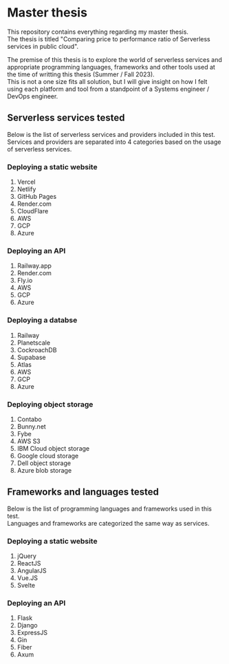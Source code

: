 # Master thesis

This repository contains everything regarding my master thesis.  
The thesis is titled "Comparing price to performance ratio of Serverless services in public cloud".

The premise of this thesis is to explore the world of serverless services and appropriate programming languages, frameworks and other tools used at the time of writting this thesis (Summer / Fall 2023).  
This is not a one size fits all solution, but I will give insight on how I felt using each platform and tool from a standpoint of a Systems engineer / DevOps engineer. 

## Serverless services tested

Below is the list of serverless services and providers included in this test.  
Services and providers are separated into 4 categories based on the usage of serverless services.

### Deploying a static website

  1. Vercel
  2. Netlify
  3. GitHub Pages
  4. Render.com
  5. CloudFlare
  6. AWS
  7. GCP
  8. Azure

### Deploying an API 

  1. Railway.app
  2. Render.com
  3. Fly.io
  4. AWS
  5. GCP
  6. Azure

### Deploying a databse

  1. Railway
  2. Planetscale
  3. CockroachDB
  4. Supabase
  5. Atlas
  6. AWS
  7. GCP
  8. Azure

### Deploying object storage

  1. Contabo
  2. Bunny.net
  3. Fybe
  4. AWS S3
  5. IBM Cloud object storage
  6. Google cloud storage
  7. Dell object storage
  8. Azure blob storage


## Frameworks and languages tested

Below is the list of programming languages and frameworks used in this test.  
Languages and frameworks are categorized the same way as services.

### Deploying a static website

  1. jQuery
  2. ReactJS
  3. AngularJS
  4. Vue.JS
  5. Svelte

### Deploying an API

  1. Flask
  2. Django
  3. ExpressJS
  4. Gin
  5. Fiber
  6. Axum


